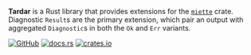 **Tardar** is a Rust library that provides extensions for the [`miette`] crate.
Diagnostic `Result`s are the primary extension, which pair an output with
aggregated `Diagnostic`s in both the `Ok` and `Err` variants.

[![GitHub](https://img.shields.io/badge/GitHub-olson--sean--k/tardar-8da0cb?logo=github&style=for-the-badge)](https://github.com/olson-sean-k/tardar)
[![docs.rs](https://img.shields.io/badge/docs.rs-tardar-66c2a5?logo=rust&style=for-the-badge)](https://docs.rs/tardar)
[![crates.io](https://img.shields.io/crates/v/tardar.svg?logo=rust&style=for-the-badge)](https://crates.io/crates/tardar)

[`miette`]: https://crates.io/crates/miette
